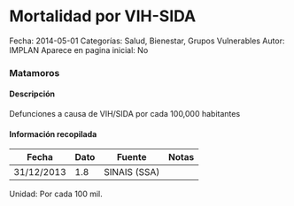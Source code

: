 Mortalidad por VIH-SIDA
=====

Fecha: 2014-05-01
Categorías: Salud, Bienestar, Grupos Vulnerables
Autor: IMPLAN
Aparece en pagina inicial: No

### Matamoros

#### Descripción

Defunciones a causa de VIH/SIDA por cada 100,000 habitantes

<!-- break -->

#### Información recopilada

<table class="table table-hover table-bordered matriz">
  <thead>
    <tr><th>Fecha</th><th>Dato</th><th>Fuente</th><th>Notas</th></tr>
  </thead>
  <tbody>
    <tr><td class="centrado">31/12/2013</td><td class="derecha">1.8</td><td>SINAIS (SSA)</td><td></td></tr>
  </tbody>
</table>

Unidad: Por cada 100 mil.
